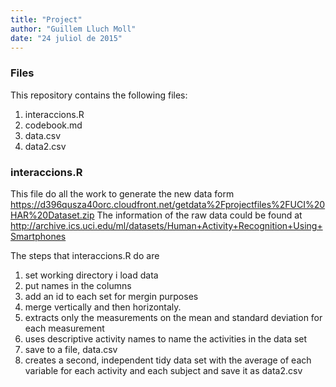 ```yaml
---
title: "Project"
author: "Guillem Lluch Moll"
date: "24 juliol de 2015"
---
```


### Files

This repository contains the following files:

1.	interaccions.R
2.	codebook.md
3.  data.csv
4.  data2.csv


### interaccions.R
This file do all the work to generate the new data form https://d396qusza40orc.cloudfront.net/getdata%2Fprojectfiles%2FUCI%20HAR%20Dataset.zip
The information of the raw data could be found at http://archive.ics.uci.edu/ml/datasets/Human+Activity+Recognition+Using+Smartphones

The steps that interaccions.R do are

1. set working directory i load data
2. put names in the columns 
3. add an id to each set for mergin purposes 
4. merge vertically and then horizontaly.
5. extracts only the measurements on the mean and standard deviation for each measurement
6. uses descriptive activity names to name the activities in the data set
7. save to a file, data.csv
8. creates a second, independent tidy data set with the average of each variable for each activity and each subject and save it as data2.csv
